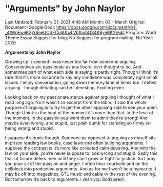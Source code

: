 # "Arguments" by John Naylor

Last Updated: February 21, 2021 4:48 AM
Month: 03 - March
Original Document (Google Doc): https://docs.google.com/document/d/1-_4tWpFweKXjY4eeUO3FCu6UIwLVbfbnbQ34KByeBKY/edit
Program: Word Theme Essay
Suggest for blog: No
Suggest for program mailing: No
Year: 2020

**Arguments by John Naylor**

Growing up it seemed I was never too far from someone arguing. Conservatives are passionate as any liberal ever thought to be. And sometimes part of what each side is saying is partly right. Though I think it’s rare that it’s more accurate to say any candidate was completely right on all issues. I enjoy conversation, going down memory lane at times too. I detest arguing. Though debating can be interesting. Exciting even.

Looking back on my passionate stance against arguing I thought of what I read long ago. No it wasn’t an excerpt from the Bible. It said the whole purpose of arguing is to try to get the other opposing side to see your point. Though I think in the heat of the moment it’s more than that. In the heat of the moment, in the passion you want them to admit they’re wrong! And maybe even wrong, and stupid, just plain dumb for standing so firmly on being wrong and stupid.

I suppose it’s ironic though. Someone as opposed to arguing as myself sits in prison reading law books, case laws and often building arguments. I suppose the contrast is it’s more like collected calm debating. And with the law on your side, you’re never suppose to look wrong and stupid. Sadly this fear of failure defers men until they can’t grow or fight for justice. So I pray you pour all of the passion and anger. I often hear courtside and on the cellblock into productive arguments. And as for me I won’t be a hypocrite. I may be off into magazines, GTL music and cable tv the rest of the evening. But tomorrow it’s back to arguments. I wish you Godspeed!